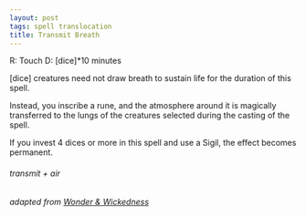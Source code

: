 ```yaml
---
layout: post
tags: spell translocation
title: Transmit Breath
---
```

R: Touch		D: [dice]*10 minutes

[dice] creatures need not draw breath to sustain life for the duration of this spell. 

Instead, you inscribe a rune, and the atmosphere around it is magically transferred to the lungs of the creatures selected during the casting of the spell.

If you invest 4 dices or more in this spell and use a Sigil, the effect becomes permanent.

###### transmit + air
###### adapted from [Wonder & Wickedness](https://www.drivethrurpg.com/product/145647/Wonder--Wickedness)
